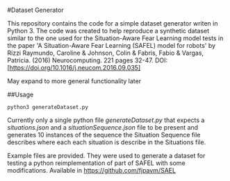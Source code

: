 #Dataset Generator

This repository contains the code for a simple dataset generator writen in Python 3. 
The code was created to help reproduce a synthetic dataset similar to the one used for the Situation-Aware Fear Learning model tests in the paper 'A Situation-Aware Fear Learning (SAFEL) model for robots' by Rizzi Raymundo, Caroline & Johnson, Colin & Fabris, Fabio & Vargas, Patricia. (2016) Neurocomputing. 221 pages 32-47. DOI: [https://doi.org/10.1016/j.neucom.2016.09.035]

May expand to more general functionality later

##Usage

`python3 generateDataset.py`

Currently only a single python file *generateDataset.py* that expects a *situations.json* and a *situationSequence.json* file to be present and generates 10 instances of the sequence the Situation Sequence file describes where each each situation is describe in the Situations file. 

Example files are provided. They were used to generate a dataset for testing a python reimplementation of part of SAFEL with some modifications. Available in https://github.com/fjpavm/SAEL
